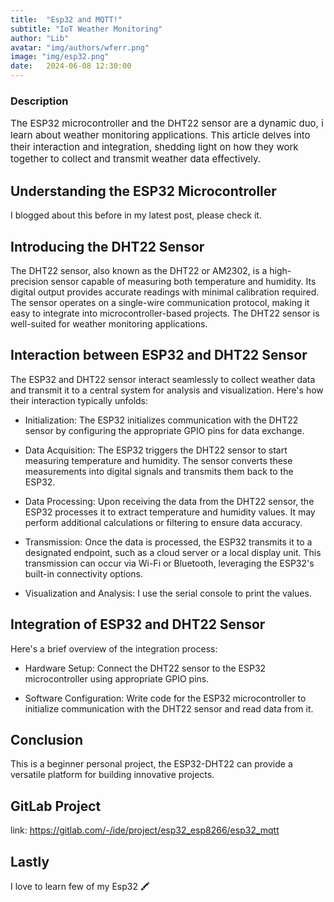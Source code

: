 ```yaml
---
title:  "Esp32 and MQTT!"
subtitle: "IoT Weather Monitoring"
author: "Lib"
avatar: "img/authors/wferr.png"
image: "img/esp32.png"
date:   2024-06-08 12:30:00
---
```


### Description
<p style="font-size: 15px;">
The ESP32 microcontroller and the DHT22 sensor are a dynamic duo, i learn about weather monitoring applications. This article delves into their interaction and integration, shedding light on how they work together to collect and transmit weather data effectively.
</p>

## Understanding the ESP32 Microcontroller

I blogged about this before in my latest post, please check it.

## Introducing the DHT22 Sensor

The DHT22 sensor, also known as the DHT22 or AM2302, is a high-precision sensor capable of measuring both temperature and humidity. Its digital output provides accurate readings with minimal calibration required. The sensor operates on a single-wire communication protocol, making it easy to integrate into microcontroller-based projects. The DHT22 sensor is well-suited for weather monitoring applications.

## Interaction between ESP32 and DHT22 Sensor

The ESP32 and DHT22 sensor interact seamlessly to collect weather data and transmit it to a central system for analysis and visualization. Here's how their interaction typically unfolds:

- Initialization: The ESP32 initializes communication with the DHT22 sensor by configuring the appropriate GPIO pins for data exchange.

- Data Acquisition: The ESP32 triggers the DHT22 sensor to start measuring temperature and humidity. The sensor converts these measurements into digital signals and transmits them back to the ESP32.

- Data Processing: Upon receiving the data from the DHT22 sensor, the ESP32 processes it to extract temperature and humidity values. It may perform additional calculations or filtering to ensure data accuracy.

- Transmission: Once the data is processed, the ESP32 transmits it to a designated endpoint, such as a cloud server or a local display unit. This transmission can occur via Wi-Fi or Bluetooth, leveraging the ESP32's built-in connectivity options.

- Visualization and Analysis: I use the serial console to print the values.

## Integration of ESP32 and DHT22 Sensor

Here's a brief overview of the integration process:

- Hardware Setup: Connect the DHT22 sensor to the ESP32 microcontroller using appropriate GPIO pins. 

- Software Configuration: Write code for the ESP32 microcontroller to initialize communication with the DHT22 sensor and read data from it. 


## Conclusion

This is a beginner personal project, the ESP32-DHT22 can provide a versatile platform for building innovative projects.

## GitLab Project

link: https://gitlab.com/-/ide/project/esp32_esp8266/esp32_mqtt

## Lastly

I love to learn few of my Esp32 🖍️





